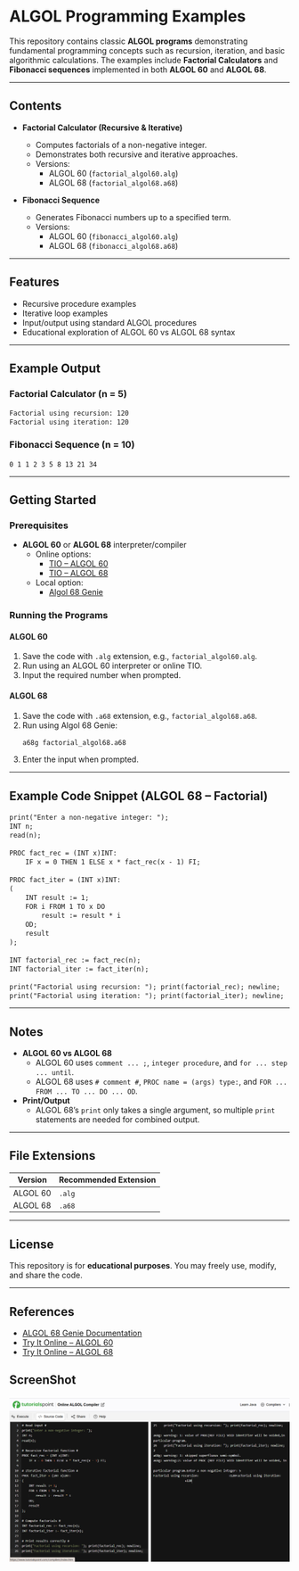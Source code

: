 # ALGOL Programming Examples

This repository contains classic **ALGOL programs** demonstrating fundamental programming concepts such as recursion, iteration, and basic algorithmic calculations. The examples include **Factorial Calculators** and **Fibonacci sequences** implemented in both **ALGOL 60** and **ALGOL 68**.

---

## Contents

- **Factorial Calculator (Recursive & Iterative)**
  - Computes factorials of a non-negative integer.
  - Demonstrates both recursive and iterative approaches.
  - Versions:
    - ALGOL 60 (`factorial_algol60.alg`)
    - ALGOL 68 (`factorial_algol68.a68`)

- **Fibonacci Sequence**
  - Generates Fibonacci numbers up to a specified term.
  - Versions:
    - ALGOL 60 (`fibonacci_algol60.alg`)
    - ALGOL 68 (`fibonacci_algol68.a68`)

---

## Features

- Recursive procedure examples
- Iterative loop examples
- Input/output using standard ALGOL procedures
- Educational exploration of ALGOL 60 vs ALGOL 68 syntax

---

## Example Output

### Factorial Calculator (n = 5)

```
Factorial using recursion: 120
Factorial using iteration: 120
```

### Fibonacci Sequence (n = 10)

```
0 1 1 2 3 5 8 13 21 34
```

---

## Getting Started

### Prerequisites

- **ALGOL 60** or **ALGOL 68** interpreter/compiler
  - Online options:
    - [TIO – ALGOL 60](https://tio.run/#algol60)
    - [TIO – ALGOL 68](https://tio.run/)
  - Local option:
    - [Algol 68 Genie](https://jmvdveer.github.io/algol68toc/)

### Running the Programs

#### ALGOL 60

1. Save the code with `.alg` extension, e.g., `factorial_algol60.alg`.
2. Run using an ALGOL 60 interpreter or online TIO.
3. Input the required number when prompted.

#### ALGOL 68

1. Save the code with `.a68` extension, e.g., `factorial_algol68.a68`.
2. Run using Algol 68 Genie:
   ```bash
   a68g factorial_algol68.a68
   ```
3. Enter the input when prompted.

---

## Example Code Snippet (ALGOL 68 – Factorial)

```algol
print("Enter a non-negative integer: ");
INT n;
read(n);

PROC fact_rec = (INT x)INT:
    IF x = 0 THEN 1 ELSE x * fact_rec(x - 1) FI;

PROC fact_iter = (INT x)INT:
(
    INT result := 1;
    FOR i FROM 1 TO x DO
        result := result * i
    OD;
    result
);

INT factorial_rec := fact_rec(n);
INT factorial_iter := fact_iter(n);

print("Factorial using recursion: "); print(factorial_rec); newline;
print("Factorial using iteration: "); print(factorial_iter); newline;
```

---

## Notes

- **ALGOL 60 vs ALGOL 68**
  - ALGOL 60 uses `comment ... ;`, `integer procedure`, and `for ... step ... until`.
  - ALGOL 68 uses `# comment #`, `PROC name = (args) type:`, and `FOR ... FROM ... TO ... DO ... OD`.
- **Print/Output**
  - ALGOL 68’s `print` only takes a single argument, so multiple `print` statements are needed for combined output.

---

## File Extensions

| Version    | Recommended Extension |
|------------|---------------------|
| ALGOL 60   | `.alg`              |
| ALGOL 68   | `.a68`              |

---

## License

This repository is for **educational purposes**. You may freely use, modify, and share the code.

---

## References

- [ALGOL 68 Genie Documentation](https://jmvdveer.github.io/algol68toc/)  
- [Try It Online – ALGOL 60](https://tio.run/#algol60)  
- [Try It Online – ALGOL 68](https://tio.run/)


## ScreenShot

![Screenshot](Screenshot.png)
